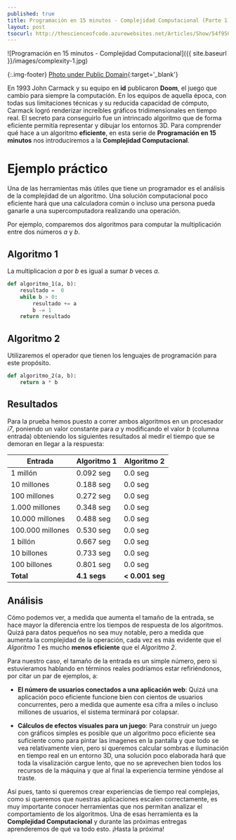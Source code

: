 ```yaml
---
published: true
title: Programación en 15 minutos - Complejidad Computacional (Parte 1)
layout: post
tsocurl: http://thescienceofcode.azurewebsites.net/Articles/Show/54f950421a28751b30b1a28c
---
```

![Programación en 15 minutos - Complejidad Computacional]({{ site.baseurl }}/images/complexity-1.jpg)

{:.img-footer}
[Photo under Public Domain](https://unsplash.com/photos/Q1p7bh3SHj8){:target='_blank'}

En 1993 John Carmack y su equipo en **id** publicaron **Doom**, el juego que cambio para siempre la computación. En los equipos de aquella época, con todas sus limitaciones técnicas y su reducida capacidad de cómputo, Carmack logró renderizar increíbles gráficos tridimensionales en tiempo real. El secreto para conseguirlo fue un intrincado algoritmo que de forma eficiente permitía representar y dibujar los entornos 3D. Para comprender qué hace a un algoritmo **eficiente**, en esta serie de **Programación en 15 minutos** nos introduciremos a la **Complejidad Computacional**.
<!--more-->

# Ejemplo práctico

Una de las herramientas más útiles que tiene un programador es el análisis de la complejidad de un algoritmo. Una solución computacional poco eficiente hará que una calculadora común o incluso una persona pueda ganarle a una supercomputadora realizando una operación.

Por ejemplo, comparemos dos algoritmos para computar la multiplicación entre dos números *a* y *b*.

## Algoritmo 1

La multiplicacion *a* por *b* es igual a sumar *b*
veces *a*.

```python
def algoritmo_1(a, b):
    resultado =  0
    while b > 0:
        resultado += a
        b -= 1
    return resultado
```

## Algoritmo 2

Utilizaremos el operador que tienen los lenguajes de programación para este propósito.

```python
def algoritmo_2(a, b):
    return a * b
```

## Resultados

Para la prueba hemos puesto a correr ambos algoritmos en un procesador *i7*, poniendo un valor constante para *a* y modificando el valor *b* (columna entrada) obteniendo los siguientes resultados al medir el tiempo que se demoran en llegar a la respuesta:

| Entrada            | Algoritmo 1 | Algoritmo 2 |
| ------------------ | ----------- | ----------- |
| 1 millón           | 0.092 seg   | 0.0 seg     |
| 10 millones        | 0.188 seg   | 0.0 seg     |
| 100 millones       | 0.272 seg   | 0.0 seg     |
| 1.000 millones     | 0.348 seg   | 0.0 seg     |
| 10.000 millones    | 0.488 seg   | 0.0 seg     |
| 100.000 millones   | 0.530 seg   | 0.0 seg     |
| 1 billón           | 0.667 seg   | 0.0 seg     |
| 10 billones        | 0.733 seg   | 0.0 seg     |
| 100 billones       | 0.801 seg   | 0.0 seg     |
| **Total**          | **4.1 segs**    | **< 0.001 seg** |

## Análisis

Cómo podemos ver, a medida que aumenta el tamaño de la entrada, se hace mayor la diferencia entre los tiempos de respuesta de los algoritmos. Quizá para datos pequeños no sea muy notable, pero a medida que aumenta la complejidad de la operación, cada vez es más evidente que el *Algoritmo 1* es mucho **menos eficiente** que el *Algoritmo 2*.

Para nuestro caso, el tamaño de la entrada es un simple número, pero si estuvieramos hablando en términos reales podríamos estar refiriéndonos, por citar un par de ejemplos, a:

* **El número de usuarios conectados a una aplicación web**: Quizá una aplicación poco eficiente funcione bien con cientos de usuarios concurrentes, pero a medida que aumente esa cifra a miles o incluso millones de usuarios, el sistema terminará por colapsar.

* **Cálculos de efectos visuales para un juego**: Para construir un juego con gráficos simples es posible que un algoritmo poco eficiente sea suficiente como para pintar las imagenes en la pantalla y que todo se vea relativamente vien, pero si queremos calcular sombras e iluminación en tiempo real en un entorno 3D, una solución poco elaborada hará que toda la visalización cargue lento, que no se aprevechen bien todos los recursos de la máquina y que al final la experiencia termine yéndose al traste.

Así pues, tanto si queremos crear experiencias de tiempo real complejas, como si queremos que nuestras aplicaciones escalen correctamente, es muy importante conocer herramientas que nos permitan analizar el comportamiento de los algoritmos. Una de esas herramienta es la **Complejidad Computacional** y durante las próximas entregas aprenderemos de qué va todo esto. ¡Hasta la próxima!
